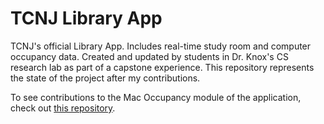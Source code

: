 # TCNJ Library App
TCNJ's official Library App. Includes real-time study room and computer occupancy data. Created and updated by students in Dr. Knox's CS research lab as part of a capstone experience. This repository represents the state of the project after my contributions.

To see contributions to the Mac Occupancy module of the application, check out [this repository](https://github.com/paytonshaltis/mac-occupancy).
